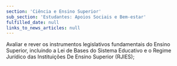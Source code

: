 ```yaml
---
section: 'Ciência e Ensino Superior'
sub_section: 'Estudantes: Apoios Sociais e Bem-estar'
fulfilled_date: null
links_to_news_articles: null
---
```


Avaliar e rever os instrumentos legislativos fundamentais do Ensino Superior, incluindo a Lei de Bases do Sistema Educativo e o Regime Jurídico das Instituições De Ensino Superior (RJIES);